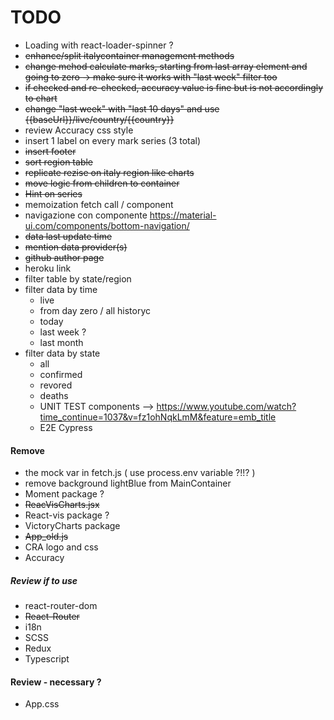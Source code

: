 # TODO

- Loading with react-loader-spinner ?
- ~~enhance/split italycontainer management methods~~
- ~~change mehod calculate marks, starting from last array element and going to zero -> make sure it works with "last week" filter too~~
- ~~if checked and re-checked, accuracy value is fine but is not accordingly to chart~~
- ~~change "last week" with "last 10 days" and use {{baseUrl}}/live/country/{{country}}~~
- review Accuracy css style
- insert 1 label on every mark series (3 total)
- ~~insert footer~~
- ~~sort region table~~
- ~~replicate rezise on italy region like charts~~
- ~~move logic from children to container~~
- ~~Hint on series~~
- memoization fetch call / component
- navigazione con componente https://material-ui.com/components/bottom-navigation/
- ~~data last update time~~
- ~~mention data provider(s)~~
- ~~github author page~~
- heroku link
- filter table by state/region
- filter data by time
  - live
  - from day zero / all historyc
  - today
  - last week ?
  - last month
- filter data by state
  - all
  - confirmed
  - revored
  - deaths
  - UNIT TEST components --> https://www.youtube.com/watch?time_continue=1037&v=fz1ohNqkLmM&feature=emb_title
  - E2E Cypress

#### Remove

- the mock var in fetch.js ( use process.env variable ?!!? )
- remove background lightBlue from MainContainer
- Moment package ?
- ~~ReacVisCharts.jsx~~
- React-vis package ?
- VictoryCharts package
- ~~App_old.js~~
- CRA logo and css
- Accuracy

##### Review if to use

- react-router-dom
- ~~React-Router~~
- i18n
- SCSS
- Redux
- Typescript

#### Review - necessary ?

- App.css
